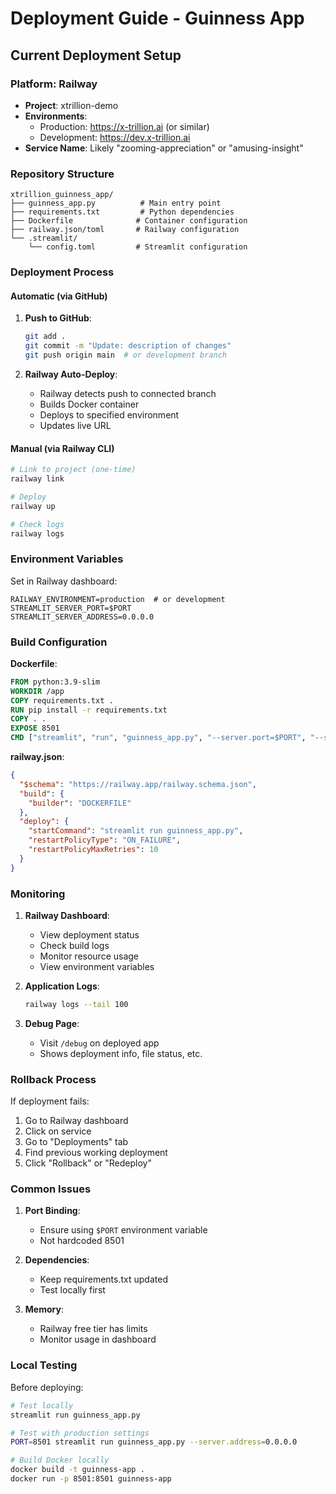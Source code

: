 # Deployment Guide - Guinness App

## Current Deployment Setup

### Platform: Railway
- **Project**: xtrillion-demo
- **Environments**: 
  - Production: https://x-trillion.ai (or similar)
  - Development: https://dev.x-trillion.ai
- **Service Name**: Likely "zooming-appreciation" or "amusing-insight"

### Repository Structure
```
xtrillion_guinness_app/
├── guinness_app.py          # Main entry point
├── requirements.txt         # Python dependencies
├── Dockerfile              # Container configuration
├── railway.json/toml       # Railway configuration
└── .streamlit/
    └── config.toml         # Streamlit configuration
```

### Deployment Process

#### Automatic (via GitHub)
1. **Push to GitHub**:
   ```bash
   git add .
   git commit -m "Update: description of changes"
   git push origin main  # or development branch
   ```

2. **Railway Auto-Deploy**:
   - Railway detects push to connected branch
   - Builds Docker container
   - Deploys to specified environment
   - Updates live URL

#### Manual (via Railway CLI)
```bash
# Link to project (one-time)
railway link

# Deploy
railway up

# Check logs
railway logs
```

### Environment Variables

Set in Railway dashboard:
```
RAILWAY_ENVIRONMENT=production  # or development
STREAMLIT_SERVER_PORT=$PORT
STREAMLIT_SERVER_ADDRESS=0.0.0.0
```

### Build Configuration

**Dockerfile**:
```dockerfile
FROM python:3.9-slim
WORKDIR /app
COPY requirements.txt .
RUN pip install -r requirements.txt
COPY . .
EXPOSE 8501
CMD ["streamlit", "run", "guinness_app.py", "--server.port=$PORT", "--server.address=0.0.0.0"]
```

**railway.json**:
```json
{
  "$schema": "https://railway.app/railway.schema.json",
  "build": {
    "builder": "DOCKERFILE"
  },
  "deploy": {
    "startCommand": "streamlit run guinness_app.py",
    "restartPolicyType": "ON_FAILURE",
    "restartPolicyMaxRetries": 10
  }
}
```

### Monitoring

1. **Railway Dashboard**:
   - View deployment status
   - Check build logs
   - Monitor resource usage
   - View environment variables

2. **Application Logs**:
   ```bash
   railway logs --tail 100
   ```

3. **Debug Page**:
   - Visit `/debug` on deployed app
   - Shows deployment info, file status, etc.

### Rollback Process

If deployment fails:
1. Go to Railway dashboard
2. Click on service
3. Go to "Deployments" tab
4. Find previous working deployment
5. Click "Rollback" or "Redeploy"

### Common Issues

1. **Port Binding**:
   - Ensure using `$PORT` environment variable
   - Not hardcoded 8501

2. **Dependencies**:
   - Keep requirements.txt updated
   - Test locally first

3. **Memory**:
   - Railway free tier has limits
   - Monitor usage in dashboard

### Local Testing

Before deploying:
```bash
# Test locally
streamlit run guinness_app.py

# Test with production settings
PORT=8501 streamlit run guinness_app.py --server.address=0.0.0.0

# Build Docker locally
docker build -t guinness-app .
docker run -p 8501:8501 guinness-app
```